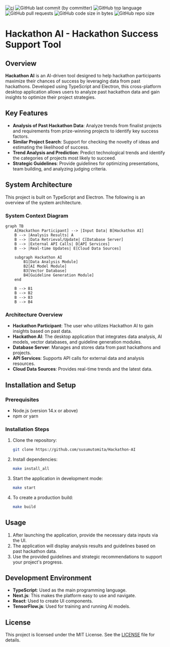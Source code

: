 [![ci](https://github.com/susumutomita/Hackathon-AI/actions/workflows/ci.yml/badge.svg?branch=main)](https://github.com/susumutomita/Hackathon-AI/actions/workflows/ci.yml)
![GitHub last commit (by committer)](https://img.shields.io/github/last-commit/susumutomita/HackathonAI)
![GitHub top language](https://img.shields.io/github/languages/top/susumutomita/HackathonAI)
![GitHub pull requests](https://img.shields.io/github/issues-pr/susumutomita/HackathonAI)
![GitHub code size in bytes](https://img.shields.io/github/languages/code-size/susumutomita/HackathonAI)
![GitHub repo size](https://img.shields.io/github/repo-size/susumutomita/HackathonAI)

# Hackathon AI - Hackathon Success Support Tool

## Overview

**Hackathon AI** is an AI-driven tool designed to help hackathon participants maximize their chances of success by leveraging data from past hackathons. Developed using TypeScript and Electron, this cross-platform desktop application allows users to analyze past hackathon data and gain insights to optimize their project strategies.

## Key Features

- **Analysis of Past Hackathon Data**: Analyze trends from finalist projects and requirements from prize-winning projects to identify key success factors.
- **Similar Project Search**: Support for checking the novelty of ideas and estimating the likelihood of success.
- **Trend Analysis and Prediction**: Predict technological trends and identify the categories of projects most likely to succeed.
- **Strategic Guidelines**: Provide guidelines for optimizing presentations, team building, and analyzing judging criteria.

## System Architecture

This project is built on TypeScript and Electron. The following is an overview of the system architecture.

### System Context Diagram

```mermaid
graph TB
    A[Hackathon Participant] --> |Input Data| B[Hackathon AI]
    B --> |Analysis Results| A
    B --> |Data Retrieval/Update| C[Database Server]
    B --> |External API Calls| D[API Services]
    B --> |Real-time Updates| E[Cloud Data Sources]

    subgraph Hackathon AI
        B1[Data Analysis Module]
        B2[AI Model Module]
        B3[Vector Database]
        B4[Guideline Generation Module]
    end

    B --> B1
    B --> B2
    B --> B3
    B --> B4
```

### Architecture Overview

- **Hackathon Participant**: The user who utilizes Hackathon AI to gain insights based on past data.
- **Hackathon AI**: The desktop application that integrates data analysis, AI models, vector databases, and guideline generation modules.
- **Database Server**: Manages and stores data from past hackathons and projects.
- **API Services**: Supports API calls for external data and analysis resources.
- **Cloud Data Sources**: Provides real-time trends and the latest data.

## Installation and Setup

### Prerequisites

- Node.js (version 14.x or above)
- npm or yarn

### Installation Steps

1. Clone the repository:

    ```bash
    git clone https://github.com/susumutomita/Hackathon-AI
    ```

2. Install dependencies:

    ```bash
    make install_all
    ```

3. Start the application in development mode:

    ```bash
    make start
    ```

4. To create a production build:

    ```bash
    make build
    ```

## Usage

1. After launching the application, provide the necessary data inputs via the UI.
2. The application will display analysis results and guidelines based on past hackathon data.
3. Use the provided guidelines and strategic recommendations to support your project's progress.

## Development Environment

- **TypeScript**: Used as the main programming language.
- **Next.js**: This makes the platform easy to use and navigate.
- **React**: Used to create UI components.
- **TensorFlow.js**: Used for training and running AI models.

## License

This project is licensed under the MIT License. See the [LICENSE](LICENSE) file for details.

